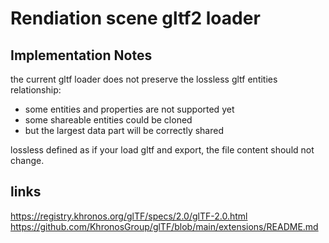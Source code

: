 # Rendiation scene gltf2 loader

## Implementation Notes

the current gltf loader does not preserve the lossless gltf entities relationship:

* some entities and properties are not supported yet
* some shareable entities could be cloned
* but the largest data part will be correctly shared

lossless defined as if your load gltf and export, the file content should not change.

## links

<https://registry.khronos.org/glTF/specs/2.0/glTF-2.0.html>
<https://github.com/KhronosGroup/glTF/blob/main/extensions/README.md>
